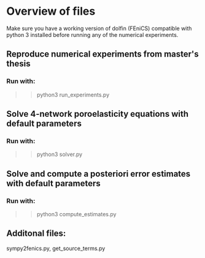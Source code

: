 # Overview of files

Make sure you have a working version of dolfin (FEniCS) compatible with python 3 installed before running any of the numerical experiments. 

## Reproduce numerical experiments from master's thesis
### Run with:
>> python3 run_experiments.py

## Solve 4-network poroelasticity equations with default parameters
### Run with:
>> python3 solver.py

## Solve and compute a posteriori error estimates with default parameters
### Run with:
>> python3 compute_estimates.py


## Additonal files:
sympy2fenics.py, get_source_terms.py


